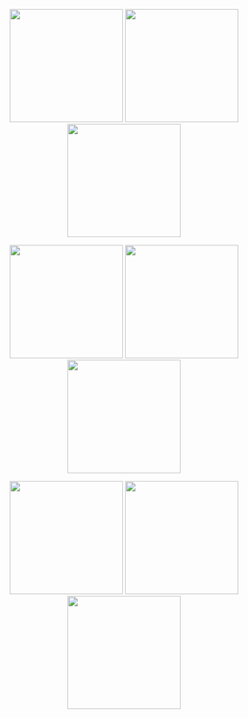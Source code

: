 <p align="center">
  <img src="https://github.com/user-attachments/assets/adeb1130-c070-4472-a7ef-805cefd5580a" width="200">
  <img src="https://github.com/user-attachments/assets/d21235f9-9232-4fe5-8cf5-5a0c4dc75320" width="200">
  <img src="https://github.com/user-attachments/assets/ff9de5a5-6946-4bf2-a373-dd2f760f4965" width="200">
</p>
<p align="center">
  <img src="https://github.com/user-attachments/assets/0b3b67e2-461e-49f3-957c-79cbda076bd6" width="200">
  <img src="https://github.com/user-attachments/assets/e7231ac6-1589-45c6-b84d-736d83b33dee" width="200">
  <img src="https://github.com/user-attachments/assets/f7bf5538-6b48-42d4-99d4-be5f06ea843d" width="200">
</p>
<p align="center">
  <img src="https://github.com/user-attachments/assets/6d5bfde0-bb49-4bd1-9251-6cc63cad8641" width="200">
  <img src="https://github.com/user-attachments/assets/db5ce5aa-dd1d-48c1-8f1c-445e0d2b0d84" width="200">
  <img src="https://github.com/user-attachments/assets/20776d6f-ad32-4c55-a396-ebd4c8afe0c6" width="200">
</p>
